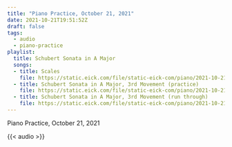```yaml
---
title: "Piano Practice, October 21, 2021"
date: 2021-10-21T19:51:52Z
draft: false
tags:
  - audio
  - piano-practice
playlist:
  title: Schubert Sonata in A Major
  songs:
  - title: Scales
    file: https://static.eick.com/file/static-eick-com/piano/2021-10-21-001.mp3
  - title: Schubert Sonata in A Major, 3rd Movement (practice)
    file: https://static.eick.com/file/static-eick-com/piano/2021-10-21-002.mp3
  - title: Schubert Sonata in A Major, 3rd Movement (run through)
    file: https://static.eick.com/file/static-eick-com/piano/2021-10-21-003.mp3
---
```

Piano Practice, October 21, 2021

<!--more-->

{{< audio >}}
